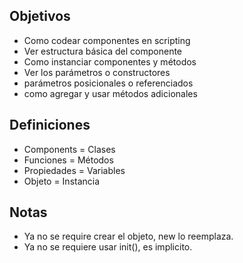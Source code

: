 Objetivos
----------
- Como codear componentes en scripting
- Ver estructura básica del componente
- Como instanciar componentes y métodos
- Ver los parámetros o constructores
- parámetros posicionales o referenciados
- como agregar y usar métodos adicionales

Definiciones
-------------
- Components = Clases
- Funciones = Métodos
- Propiedades = Variables
- Objeto = Instancia

Notas
--------
- Ya no se require crear el objeto, new lo reemplaza.
- Ya no se requiere usar init(), es implicito.